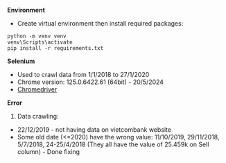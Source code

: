 **Environment** 
- Create virtual environment then install required packages:
```
python -m venv venv
venv\Scripts\activate
pip install -r requirements.txt
```

**Selenium**
- Used to crawl data from 1/1/2018 to 27/1/2020
- Chrome version: 125.0.6422.61 (64bit) - 20/5/2024
- [Chromedriver](https://storage.googleapis.com/chrome-for-testing-public/125.0.6422.60/win64/chromedriver-win64.zip)

**Error**
1. Data crawling:
- 22/12/2019 - not having data on vietcombank website
- Some old date (<=2020) have the wrong value: 11/10/2019, 29/11/2018, 5/7/2018, 24-25/4/2018 (They all have the value of 25.459k on Sell column) - Done fixing